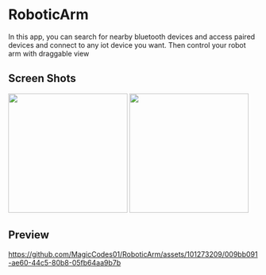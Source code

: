 # RoboticArm
<p align="left">In this app, you can search for nearby bluetooth devices and access paired devices and connect to any iot device you want.
Then control your robot arm with draggable view</p>

###

## Screen Shots
<p float="left">
   <img src="https://github.com/MagicCodes01/RoboticArm/assets/101273209/dbb8025e-6acc-442a-b0cc-0020499015a1" width="240" />
  <img src="https://github.com/MagicCodes01/RoboticArm/assets/101273209/032426be-f8ca-4b55-a346-a7e758a02fbd" width="240" />
</p>

###
## Preview
https://github.com/MagicCodes01/RoboticArm/assets/101273209/009bb091-ae60-44c5-80b8-05fb64aa9b7b

###

